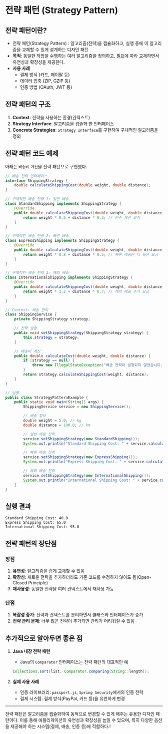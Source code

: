 # 전략 패턴 (Strategy Pattern)

## **전략 패턴이란?**

- 전략 패턴(Strategy Pattern) : 알고리즘(전략)을 캡슐화하고, 실행 중에 이 알고리즘을 교체할 수 있게 설계하는 디자인 패턴
- **목적**: 동일한 작업을 수행하는 여러 알고리즘을 정의하고, 필요에 따라 교체하면서 유연성과 확장성을 제공한다.
- **사용 사례**
    - 결제 방식 (카드, 페이팔 등)
    - 데이터 압축 (ZIP, GZIP 등)
    - 인증 방법 (OAuth, JWT 등)

## **전략 패턴의 구조**

1. **Context**: 전략을 사용하는 환경(컨텍스트)
2. **Strategy Interface**: 알고리즘을 캡슐화 한 인터페이스
3. **Concrete Strategies**: `Strategy Interface`를 구현하여 구체적인 알고리즘을 정의

## **전략 패턴 코드 예제**

아래는 `배송비 계산`을 전략 패턴으로 구현했다.

```java
// 배송 전략 인터페이스
interface ShippingStrategy {
    double calculateShippingCost(double weight, double distance);
}

// 구체적인 배송 전략 1: 일반 배송
class StandardShipping implements ShippingStrategy {
    @Override
    public double calculateShippingCost(double weight, double distance) {
        return weight * 0.5 + distance * 0.3; // 단순 계산 로직
    }
}

// 구체적인 배송 전략 2: 빠른 배송
class ExpressShipping implements ShippingStrategy {
    @Override
    public double calculateShippingCost(double weight, double distance) {
        return weight * 0.8 + distance * 0.5; // 빠른 배송은 더 높은 요금
    }
}

// 구체적인 배송 전략 3: 해외 배송
class InternationalShipping implements ShippingStrategy {
    @Override
    public double calculateShippingCost(double weight, double distance) {
        return weight * 1.2 + distance * 0.7; // 해외 배송 추가 요금
    }
}

// Context: 배송 관리
class ShippingService {
    private ShippingStrategy strategy;

    // 전략 설정
    public void setShippingStrategy(ShippingStrategy strategy) {
        this.strategy = strategy;
    }

    // 배송비 계산
    public double calculateCost(double weight, double distance) {
        if (strategy == null) {
            throw new IllegalStateException("배송 전략이 설정되지 않았습니다.");
        }
        return strategy.calculateShippingCost(weight, distance);
    }
}

// 실행
public class StrategyPatternExample {
    public static void main(String[] args) {
        ShippingService service = new ShippingService();

        // 배송 정보
        double weight = 5.0; // kg
        double distance = 100.0; // km

        // 일반 배송 전략
        service.setShippingStrategy(new StandardShipping());
        System.out.println("Standard Shipping Cost: " + service.calculateCost(weight, distance));

        // 빠른 배송 전략
        service.setShippingStrategy(new ExpressShipping());
        System.out.println("Express Shipping Cost: " + service.calculateCost(weight, distance));

        // 해외 배송 전략
        service.setShippingStrategy(new InternationalShipping());
        System.out.println("International Shipping Cost: " + service.calculateCost(weight, distance));
    }
}

```

## **실행 결과**

```
Standard Shipping Cost: 40.0
Express Shipping Cost: 65.0
International Shipping Cost: 95.0
```

## **전략 패턴의 장단점**

### **장점**

1. **유연성**: 알고리즘을 쉽게 교체할 수 있음
2. **확장성**: 새로운 전략을 추가하더라도 기존 코드를 수정하지 않아도 됨(Open-Closed Principle)
3. **재사용성**: 동일한 전략을 여러 컨텍스트에서 재사용 가능

### **단점**

1. **복잡성 증가**: 전략과 컨텍스트를 분리하면서 클래스와 인터페이스가 증가
2. **전략 관리 문제**: 너무 많은 전략이 추가되면 관리가 어려워질 수 있음

## **추가적으로 알아두면 좋은 점**

1. **Java 내장 전략 패턴**
    - Java의 `Comparator` 인터페이스는 전략 패턴의 대표적인 예
    
    ```java
    Collections.sort(list, Comparator.comparing(String::length));
    ```
    
2. **실제 사용 사례**
    - 인증 라이브러리: `passport.js`, `Spring Security`에서의 인증 전략
    - 결제 시스템: 결제 방식(PayPal, 카드 등)을 유연하게 변경

---

전략 패턴은 알고리즘을 캡슐화하여 동적으로 변경할 수 있게 해주는 유용한 디자인 패턴이다. 이를 통해 애플리케이션의 유연성과 확장성을 높일 수 있으며, 특히 다양한 옵션을 제공해야 하는 시스템(결제, 배송, 인증 등)에 적합하다.!

<br>
<br>
<br>
<br>
